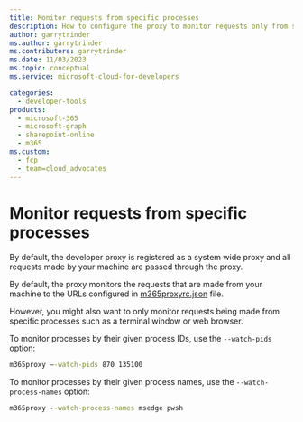 ```yaml
---
title: Monitor requests from specific processes
description: How to configure the proxy to monitor requests only from specific processes
author: garrytrinder
ms.author: garrytrinder
ms.contributors: garrytrinder
ms.date: 11/03/2023
ms.topic: conceptual
ms.service: microsoft-cloud-for-developers

categories:
  - developer-tools
products:
  - microsoft-365
  - microsoft-graph
  - sharepoint-online
  - m365
ms.custom:
  - fcp
  - team=cloud_advocates
---
```


# Monitor requests from specific processes

By default, the developer proxy is registered as a system wide proxy and all requests made by your machine are passed through the proxy.

By default, the proxy monitors the requests that are made from your machine to the URLs configured in [m365proxyrc.json](../technical-reference/m365proxyrc.md) file.

However, you might also want to only monitor requests being made from specific processes such as a terminal window or web browser.

To monitor processes by their given process IDs, use the `--watch-pids` option:

```cmd
m365proxy –-watch-pids 870 135100
```

To monitor processes by their given process names, use the `--watch-process-names` option:

```cmd
m365proxy --watch-process-names msedge pwsh
```
